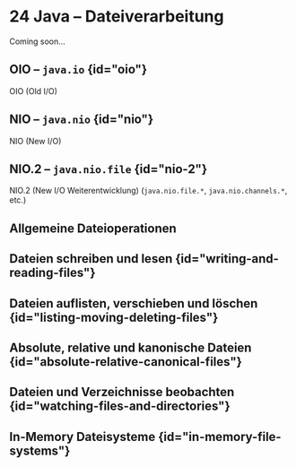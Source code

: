 # 24 Java – Dateiverarbeitung

<format color="%ComingSoonColor%">Coming soon...</format>

## OIO – `java.io` {id="oio"}

<p>OIO (Old I/O)</p>

## NIO – `java.nio` {id="nio"}

<p>NIO (New I/O)</p>

## NIO.2 – `java.nio.file` {id="nio-2"}

<p>NIO.2 (New I/O Weiterentwicklung) (<code>java.nio.file.*</code>, <code>java.nio.channels.*</code>, etc.)</p>

## Allgemeine Dateioperationen
## Dateien schreiben und lesen {id="writing-and-reading-files"}
## Dateien auflisten, verschieben und löschen {id="listing-moving-deleting-files"}
## Absolute, relative und kanonische Dateien {id="absolute-relative-canonical-files"}
## Dateien und Verzeichnisse beobachten {id="watching-files-and-directories"}
## In-Memory Dateisysteme {id="in-memory-file-systems"}